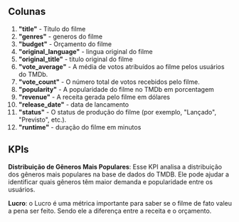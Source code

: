 ## Colunas 

1. **"title"** - Título do filme
2. **"genres"** - generos do filme
3. **"budget"** - Orçamento do filme
4. **"original_language"** - lingua original do filme
5. **"original_title"** - titulo original do filme
6. **"vote_average"** - A média de votos atribuídos ao filme pelos usuários do TMDb.
7. **"vote_count"** - O número total de votos recebidos pelo filme.
8. **"popularity"** - A popularidade do filme no TMDb em porcentagem
9. **"revenue"** - A receita gerada pelo filme em dólares
10. **"release_date"** - data de lancamento
11. **"status"** - O status de produção do filme (por exemplo, "Lançado", "Previsto", etc.).
12. **"runtime"** - duração do filme em minutos

## KPIs

**Distribuição de Gêneros Mais Populares**: Esse KPI analisa a distribuição dos gêneros mais populares na base de dados do TMDB. Ele pode ajudar a identificar quais gêneros têm maior demanda e popularidade entre os usuários. 

**Lucro**: o Lucro é uma métrica importante para saber se o
filme de fato valeu a pena ser feito. Sendo ele a diferença
entre a receita e o orçamento.